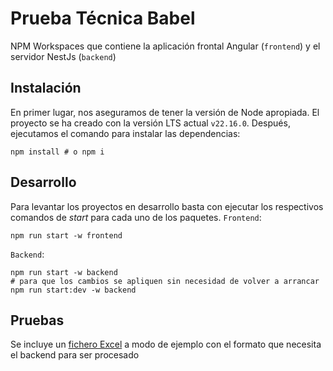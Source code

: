 # Prueba Técnica Babel

NPM Workspaces que contiene la aplicación frontal Angular (`frontend`) y el servidor NestJs (`backend`)

## Instalación

En primer lugar, nos aseguramos de tener la versión de Node apropiada. El proyecto se ha creado con la versión LTS actual `v22.16.0`.
Después, ejecutamos el comando para instalar las dependencias:
```
npm install # o npm i
```

## Desarrollo

Para levantar los proyectos en desarrollo basta con ejecutar los respectivos comandos de _start_ para cada uno de los paquetes.
`Frontend`: 
```
npm run start -w frontend
```

`Backend`: 
```
npm run start -w backend 
# para que los cambios se apliquen sin necesidad de volver a arrancar
npm run start:dev -w backend
```

## Pruebas

Se incluye un [fichero Excel](./Test.xls) a modo de ejemplo con el formato que necesita el backend para ser procesado